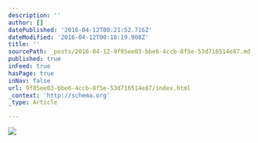 ```yaml
---
description: ''
author: []
datePublished: '2016-04-12T00:21:52.716Z'
dateModified: '2016-04-12T00:18:19.908Z'
title: ''
sourcePath: _posts/2016-04-12-9f85ee03-bbe6-4ccb-8f5e-53d716514e87.md
published: true
inFeed: true
hasPage: true
inNav: false
url: 9f85ee03-bbe6-4ccb-8f5e-53d716514e87/index.html
_context: 'http://schema.org'
_type: Article

---
```

![](https://the-grid-user-content.s3-us-west-2.amazonaws.com/da39cfdb-1865-4bbc-946c-bd788d3f1016.png)
